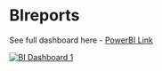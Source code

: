 # BIreports
See full dashboard here - [PowerBI Link](https://app.powerbi.com/reportEmbed?reportId=292bbbba-7f44-4914-8174-76da68190ef4&autoAuth=true&ctid=b1147ebc-723a-4081-b981-f0ae8a56561e)

[![BI Dashboard 1](github.com/vheektor/BIreports)](C:\Users\USER\OneDrive\Pictures\Screenshots\car_sales_report_1.png)

